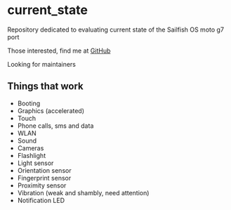 # current_state
Repository dedicated to evaluating current state of the Sailfish OS moto g7 port

Those interested, find me at [GitHub](https://github.com/zinstack625)

Looking for maintainers

## Things that work
- Booting
- Graphics (accelerated)
- Touch
- Phone calls, sms and data
- WLAN
- Sound
- Cameras
- Flashlight
- Light sensor
- Orientation sensor
- Fingerprint sensor
- Proximity sensor
- Vibration (weak and shambly, need attention)
- Notification LED
